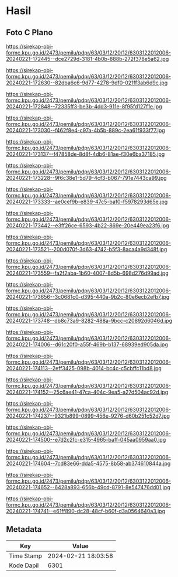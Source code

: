 # Hasil

## Foto C Plano

https://sirekap-obj-formc.kpu.go.id/2473/pemilu/pdpr/63/03/12/20/12/6303122012006-20240221-172445--dce2729d-3181-4b0b-888b-272f378e5a62.jpg

https://sirekap-obj-formc.kpu.go.id/2473/pemilu/pdpr/63/03/12/20/12/6303122012006-20240221-172630--82dba6c6-9d77-4278-9df0-021ff3ab6d9c.jpg

https://sirekap-obj-formc.kpu.go.id/2473/pemilu/pdpr/63/03/12/20/12/6303122012006-20240221-172848--72335ff3-be3b-4dd3-911e-8f95fd127f1e.jpg

https://sirekap-obj-formc.kpu.go.id/2473/pemilu/pdpr/63/03/12/20/12/6303122012006-20240221-173030--f462f8e4-c97a-4b5b-889c-2ea61f933f77.jpg

https://sirekap-obj-formc.kpu.go.id/2473/pemilu/pdpr/63/03/12/20/12/6303122012006-20240221-173137--f47858de-8d8f-4db6-81ae-f30e6ba37185.jpg

https://sirekap-obj-formc.kpu.go.id/2473/pemilu/pdpr/63/03/12/20/12/6303122012006-20240221-173228--9f6c38e1-5d79-4cf3-b067-791e7443ca99.jpg

https://sirekap-obj-formc.kpu.go.id/2473/pemilu/pdpr/63/03/12/20/12/6303122012006-20240221-173333--ae0cef9b-e839-47c5-baf0-f5978293d65e.jpg

https://sirekap-obj-formc.kpu.go.id/2473/pemilu/pdpr/63/03/12/20/12/6303122012006-20240221-173442--e3ff26ce-6593-4b22-869e-20e449ea23f6.jpg

https://sirekap-obj-formc.kpu.go.id/2473/pemilu/pdpr/63/03/12/20/12/6303122012006-20240221-173521--200d070f-3d63-4742-b5f3-8aca4a9d348f.jpg

https://sirekap-obj-formc.kpu.go.id/2473/pemilu/pdpr/63/03/12/20/12/6303122012006-20240221-173559--fa2f2aba-1b60-4007-8d5b-698d276d99ad.jpg

https://sirekap-obj-formc.kpu.go.id/2473/pemilu/pdpr/63/03/12/20/12/6303122012006-20240221-173656--3c0681c0-d395-440a-9b2c-80e6ecb2efb7.jpg

https://sirekap-obj-formc.kpu.go.id/2473/pemilu/pdpr/63/03/12/20/12/6303122012006-20240221-173748--db8c73a9-8282-488a-9bcc-c20892d6046d.jpg

https://sirekap-obj-formc.kpu.go.id/2473/pemilu/pdpr/63/03/12/20/12/6303122012006-20240221-174006--d61c20f0-a55f-469b-b137-68939ed905da.jpg

https://sirekap-obj-formc.kpu.go.id/2473/pemilu/pdpr/63/03/12/20/12/6303122012006-20240221-174113--2eff3425-098b-4014-bc4c-c5cbffc11bd8.jpg

https://sirekap-obj-formc.kpu.go.id/2473/pemilu/pdpr/63/03/12/20/12/6303122012006-20240221-174152--25c6ae41-47ca-404c-9ea5-a27d504ac92d.jpg

https://sirekap-obj-formc.kpu.go.id/2473/pemilu/pdpr/63/03/12/20/12/6303122012006-20240221-174237--9321b899-0899-456e-9276-d60b251c52d7.jpg

https://sirekap-obj-formc.kpu.go.id/2473/pemilu/pdpr/63/03/12/20/12/6303122012006-20240221-174500--e7d2c2fc-e315-4965-baff-045aa0959aa0.jpg

https://sirekap-obj-formc.kpu.go.id/2473/pemilu/pdpr/63/03/12/20/12/6303122012006-20240221-174604--7cd83e66-dda5-4575-8b58-ab374610844a.jpg

https://sirekap-obj-formc.kpu.go.id/2473/pemilu/pdpr/63/03/12/20/12/6303122012006-20240221-174652--6428a893-656b-49cd-8791-8e547476dd01.jpg

https://sirekap-obj-formc.kpu.go.id/2473/pemilu/pdpr/63/03/12/20/12/6303122012006-20240221-174741--e61ff890-dc28-48cf-b60f-d3a0564640a3.jpg


## Metadata

| Key        | Value               |
| ---------- | ------------------- |
| Time Stamp | 2024-02-21 18:03:58 |
| Kode Dapil | 6301                |



